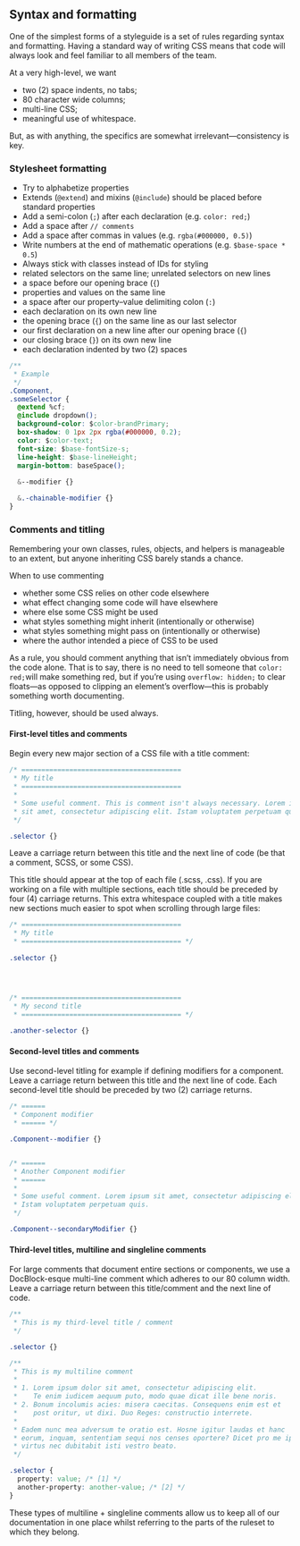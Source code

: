 ## Syntax and formatting

One of the simplest forms of a styleguide is a set of rules regarding syntax and formatting. Having a standard way of writing CSS means that code will always look and feel familiar to all members of the team.

At a very high-level, we want

  * two (2) space indents, no tabs;
  * 80 character wide columns;
  * multi-line CSS;
  * meaningful use of whitespace.

But, as with anything, the specifics are somewhat irrelevant—consistency is key.


### Stylesheet formatting

* Try to alphabetize properties
* Extends (`@extend`) and mixins (`@include`) should be placed before standard properties
* Add a semi-colon (`;`) after each declaration (e.g. `color: red;`)
* Add a space after `// comments`
* Add a space after commas in values (e.g. `rgba(#000000, 0.5)`)
* Write numbers at the end of mathematic operations (e.g. `$base-space * 0.5`)
* Always stick with classes instead of IDs for styling 
* related selectors on the same line; unrelated selectors on new lines
* a space before our opening brace (`{`)
* properties and values on the same line
* a space after our property–value delimiting colon (`:`)
* each declaration on its own new line
* the opening brace (`{`) on the same line as our last selector
* our first declaration on a new line after our opening brace (`{`)
* our closing brace (`}`) on its own new line
* each declaration indented by two (2) spaces


```css
/**
 * Example
 */ 
.Component,
.someSelector {
  @extend %cf;
  @include dropdown();
  background-color: $color-brandPrimary;
  box-shadow: 0 1px 2px rgba(#000000, 0.2);
  color: $color-text;
  font-size: $base-fontSize-s;
  line-height: $base-lineHeight;
  margin-bottom: baseSpace();
  
  &--modifier {}

  &.-chainable-modifier {}
}
```


### Comments and titling

Remembering your own classes, rules, objects, and helpers is manageable to an extent, but anyone inheriting CSS barely stands a chance.

When to use commenting

  * whether some CSS relies on other code elsewhere
  * what effect changing some code will have elsewhere
  * where else some CSS might be used
  * what styles something might inherit (intentionally or otherwise)
  * what styles something might pass on (intentionally or otherwise)
  * where the author intended a piece of CSS to be used

As a rule, you should comment anything that isn’t immediately obvious from the code alone. That is to say, there is no need to tell someone that `color: red;`will make something red, but if you’re using `overflow: hidden;` to clear floats—as opposed to clipping an element’s overflow—this is probably something worth documenting.

Titling, however, should be used always.


#### First-level titles and comments

Begin every new major section of a CSS file with a title comment:

```css
/* ========================================
 * My title
 * ======================================== 
 * 
 * Some useful comment. This is comment isn't always necessary. Lorem ipsum
 * sit amet, consectetur adipiscing elit. Istam voluptatem perpetuam quis.
 */ 

.selector {}
```

Leave a carriage return between this title and the next line of code (be that a comment, SCSS, or some CSS).

This title should appear at the top of each file (.scss, .css). If you are working on a file with multiple sections, each title should be preceded by four (4) carriage returns. This extra whitespace coupled with a title makes new sections much easier to spot when scrolling through large files:

```css
/* ========================================
 * My title
 * ======================================== */ 
 
.selector {}




/* ========================================
 * My second title
 * ======================================== */ 
 
.another-selector {}
```


#### Second-level titles and comments

Use second-level titling for example if defining modifiers for a component. Leave a carriage return between this title and the next line of code. Each second-level title should be preceded by two (2) carriage returns.

```css
/* ======
 * Component modifier
 * ====== */ 

.Component--modifier {}


/* ======
 * Another Component modifier
 * ====== 
 * 
 * Some useful comment. Lorem ipsum sit amet, consectetur adipiscing elit. 
 * Istam voluptatem perpetuam quis.
 */ 

.Component--secondaryModifier {}
```


#### Third-level titles, multiline and singleline comments

For large comments that document entire sections or components, we use a DocBlock-esque multi-line comment which adheres to our 80 column width. Leave a carriage return between this title/comment and the next line of code. 

```css
/**
 * This is my third-level title / comment
 */ 

.selector {}

/**
 * This is my multiline comment
 *
 * 1. Lorem ipsum dolor sit amet, consectetur adipiscing elit. 
 *    Te enim iudicem aequum puto, modo quae dicat ille bene noris. 
 * 2. Bonum incolumis acies: misera caecitas. Consequens enim est et 
 *    post oritur, ut dixi. Duo Reges: constructio interrete. 
 *
 * Eadem nunc mea adversum te oratio est. Hosne igitur laudas et hanc 
 * eorum, inquam, sententiam sequi nos censes oportere? Dicet pro me ipsa 
 * virtus nec dubitabit isti vestro beato.
 */ 

.selector {
  property: value; /* [1] */
  another-property: another-value; /* [2] */
}
```

These types of multiline + singleline comments allow us to keep all of our documentation in one place whilst referring to the parts of the ruleset to which they belong.
